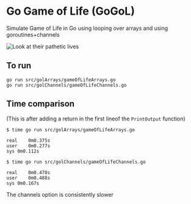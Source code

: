 # Go Game of Life (GoGoL)

Simulate Game of Life in Go using looping over arrays and using goroutines+channels

![Look at their pathetic lives](http://www.giphy.com/gifs/xUA7aPDIIviSXVFm12)

## To run

```
go run src/golArrays/gameOfLifeArrays.go
go run src/golChannels/gameOfLifeChannels.go
```

## Time comparison

(This is after adding a return in the first lineof the `PrintOutput` function)

```
$ time go run src/golArrays/gameOfLifeArrays.go 

real	0m0.375s
user	0m0.277s
sys	0m0.112s

$ time go run src/golChannels/gameOfLifeChannels.go

real	0m0.470s
user	0m0.488s
sys	0m0.167s
```

The channels option is consistently slower